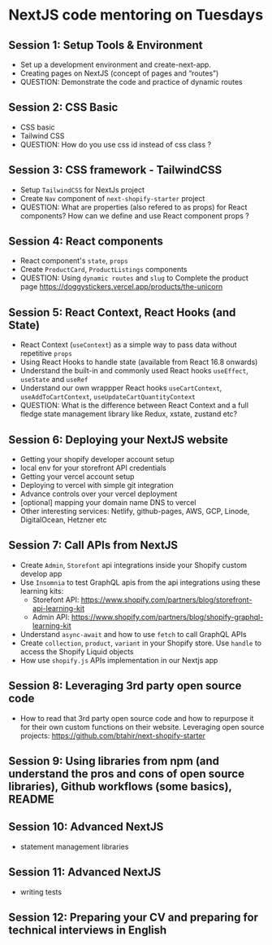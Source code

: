 # NextJS code mentoring on Tuesdays

## Session 1: Setup Tools & Environment

- Set up a development environment and create-next-app. 
- Creating pages on NextJS (concept of pages and “routes”)
- QUESTION: Demonstrate the code and practice of dynamic routes

## Session 2: CSS Basic

- CSS basic
- Tailwind CSS
- QUESTION: How do you use css id instead of css class ?

## Session 3: CSS framework - TailwindCSS

- Setup `TailwindCSS` for NextJs project
- Create `Nav` component of `next-shopify-starter` project
- QUESTION: What are properties (also refered to as props) for React components? How can we define and use React component props ?

## Session 4: React components

- React component's `state`, `props`
- Create `ProductCard`, `ProductListings` components
- QUESTION: Using `dynamic routes` and `slug` to Complete the product page https://doggystickers.vercel.app/products/the-unicorn 

## Session 5: React Context, React Hooks (and State)

- React Context (`useContext`) as a simple way to pass data without repetitive `props`
- Using React Hooks to handle state (available from React 16.8 onwards)
- Understand the built-in and commonly used React hooks `useEffect`, `useState` and `useRef`
- Understand our own wrappper React hooks `useCartContext`, `useAddToCartContext`, `useUpdateCartQuantityContext`
- QUESTION: What is the difference between React Context and a full fledge state management library like Redux, xstate, zustand etc?

## Session 6: Deploying your NextJS website

- Getting your shopify developer account setup
- local env for your storefront API credentials
- Getting your vercel account setup
- Deploying to vercel with simple git integration
- Advance controls over your vercel deployment
- [optional] mapping your domain name DNS to vercel
- Other interesting services: Netlify, github-pages, AWS, GCP, Linode, DigitalOcean, Hetzner etc

## Session 7: Call APIs from NextJS

- Create `Admin`, `Storefont` api integrations inside your Shopify custom develop app
- Use `Insomnia` to test GraphQL apis from the api integrations using these learning kits: 
    - Storefont API: https://www.shopify.com/partners/blog/storefront-api-learning-kit
    - Admin API: https://www.shopify.com/partners/blog/shopify-graphql-learning-kit
- Understand `async-await` and how to use `fetch` to call GraphQL APIs
- Create `collection`, `product`, `variant` in your Shopify store. Use `handle` to access the Shopify Liquid objects 
- How use `shopify.js` APIs implementation in our Nextjs app

## Session 8: Leveraging 3rd party open source code

- How to read that 3rd party open source code and how to repurpose it for their own custom functions on their website. Leveraging open source projects: https://github.com/btahir/next-shopify-starter

## Session 9: Using libraries from npm (and understand the pros and cons of open source libraries), Github workflows (some basics), README

## Session 10: Advanced NextJS

- statement management libraries

## Session 11: Advanced NextJS

- writing tests

## Session 12: Preparing your CV and preparing for technical interviews in English
